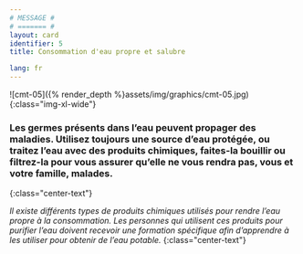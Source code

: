 ```yaml
---
# MESSAGE #
# ======= #
layout: card
identifier: 5
title: Consommation d'eau propre et salubre

lang: fr
---
```


![cmt-05]({% render_depth %}assets/img/graphics/cmt-05.jpg){:class="img-xl-wide"}

### Les germes présents dans l’eau peuvent propager des maladies. Utilisez toujours une source d’eau protégée, ou traitez l’eau avec des produits chimiques, faites-la bouillir ou filtrez-la pour vous assurer qu’elle ne vous rendra pas, vous et votre famille, malades.
{:class="center-text"}

*Il existe différents types de produits chimiques utilisés pour rendre l’eau propre à la consommation. Les personnes qui utilisent ces produits pour purifier l’eau doivent recevoir une formation spécifique afin d’apprendre à les utiliser pour obtenir de l’eau potable.*
{:class="center-text"}
